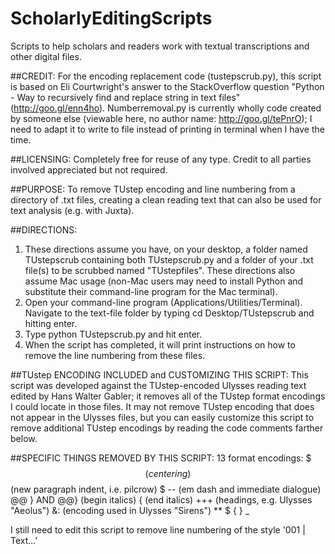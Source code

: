ScholarlyEditingScripts
=======================

Scripts to help scholars and readers work with textual transcriptions and other digital files.

##CREDIT: 
For the encoding replacement code (tustepscrub.py), this script is based on Eli Courtwright's answer to the StackOverflow question "Python - Way to recursively find and replace string in text files" (http://goo.gl/enn4ho). Numberremoval.py is currently wholly code created by someone else (viewable here, no author name: http://goo.gl/tePnrO); I need to adapt it to write to file instead of printing in terminal when I have the time.

##LICENSING: 
Completely free for reuse of any type. Credit to all parties involved appreciated but not required.

##PURPOSE: 
To remove TUstep encoding and line numbering from a directory of .txt files, creating a clean reading text that can also be used for text analysis (e.g. with Juxta).

##DIRECTIONS:
1. These directions assume you have, on your desktop, a folder named TUstepscrub containing both TUstepscrub.py and a folder of your .txt file(s) to be scrubbed named "TUstepfiles". These directions also assume Mac usage (non-Mac users may need to install Python and substitute their command-line program for the Mac terminal).
2. Open your command-line program (Applications/Utilities/Terminal). Navigate to the text-file folder by typing
	cd Desktop/TUstepscrub
and hitting enter.
3. Type
	python TUstepscrub.py
and hit enter.
4. When the script has completed, it will print instructions on how to remove the line numbering from these files.

##TUstep ENCODING INCLUDED and CUSTOMIZING THIS SCRIPT:
This script was developed against the TUstep-encoded Ulysses reading text edited by Hans Walter Gabler; it removes all of the TUstep format encodings I could locate in those files. It may not remove TUstep encoding that does not appear in the Ulysses files, but you can easily customize this script to remove additional TUstep encodings by reading the code comments farther below.

##SPECIFIC THINGS REMOVED BY THIS SCRIPT:
13 format encodings:
$$$				(centering)
$$				(new paragraph indent, i.e. pilcrow)
$ --			(em dash and immediate dialogue)
@@ } AND @@}	(begin italics)	
{				(end italics)
+++				(headings, e.g. Ulysses "Aeolus")
&:				(encoding used in Ulysses "Sirens")
**
$ 
{
}
_

I still need to edit this script to remove line numbering of the style '001 | Text...'